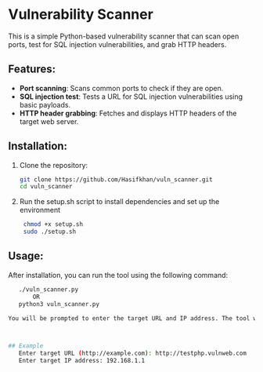 # Vulnerability Scanner

This is a simple Python-based vulnerability scanner that can scan open ports, test for SQL injection vulnerabilities, and grab HTTP headers.

## Features:
- **Port scanning**: Scans common ports to check if they are open.
- **SQL injection test**: Tests a URL for SQL injection vulnerabilities using basic payloads.
- **HTTP header grabbing**: Fetches and displays HTTP headers of the target web server.

## Installation:

1. Clone the repository:
   ```bash
   git clone https://github.com/Hasifkhan/vuln_scanner.git
   cd vuln_scanner


2. Run the setup.sh script to install dependencies and set up the environment
   ```bash
 	chmod +x setup.sh
 	sudo ./setup.sh	


## Usage:
After installation, you can run the tool using the following command:
 ```bash
	./vuln_scanner.py
		OR
	python3 vuln_scanner.py

You will be prompted to enter the target URL and IP address. The tool will then perform a port scan, test for SQL injection vulnerabilities, and grab the HTTP headers.



## Example 
	Enter target URL (http://example.com): http://testphp.vulnweb.com
	Enter target IP address: 192.168.1.1


